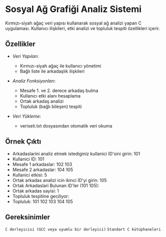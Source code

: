 # Sosyal Ağ Grafiği Analiz Sistemi

Kırmızı-siyah ağaç veri yapısı kullanarak sosyal ağ analizi yapan C uygulaması. Kullanıcı ilişkileri, etki analizi ve topluluk tespiti özellikleri içerir.

## Özellikler
- *Veri Yapıları*:
  - Kırmızı-siyah ağaç ile kullanıcı yönetimi
  - Bağlı liste ile arkadaşlık ilişkileri

- *Analiz Fonksiyonları*:
  - Mesafe 1. ve 2. derece arkadaş bulma
  - Kullanıcı etki alanı hesaplama
  - Ortak arkadaş analizi
  - Topluluk (bağlı bileşen) tespiti

- *Veri Yükleme*:
  - veriseti.txt dosyasından otomatik veri okuma
## Örnek Çıktı

- Arkadaslarini analiz etmek istediginiz kullanici ID'sini girin: 101
- Kullanici ID: 101
- Mesafe 1 arkadaslar: 102 103
- Mesafe 2 arkadaslar: 104 105
- Kullanici etkisi: 5
- Ortak arkadas analizi icin ikinci ID'yi girin: 105
- Ortak Arkadaslari Bulunan ID'ler (101 105):
- Ortak arkadas sayisi: 1
- Topluluk tespitine geciliyor:
- Topluluk: 101 102 103 104 105

## Gereksinimler
`C derleyicisi (GCC veya uyumlu bir derleyici)`
`Standart C kütüphaneleri`
